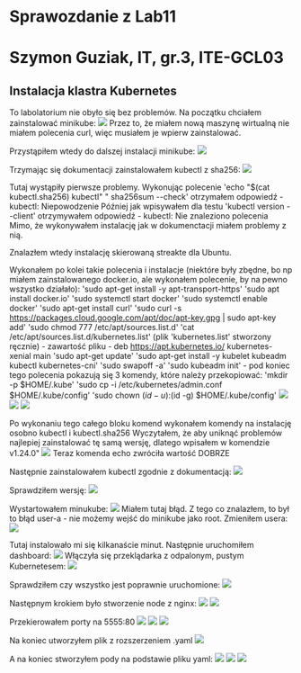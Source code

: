 # Sprawozdanie z Lab11

# Szymon Guziak, IT, gr.3, ITE-GCL03

## Instalacja klastra Kubernetes

To labolatorium nie obyło się bez problemów.
Na początku chciałem zainstalować minikube:
![](Zdjecia/1.png)
Przez to, że miałem nową maszynę wirtualną nie miałem polecenia curl, więc musiałem je wpierw zainstalować.

Przystąpiłem wtedy do dalszej instalacji minikube:
![](Zdjecia/2.png)

Trzymając się dokumentacji zainstalowałem kubectl z sha256:
![](Zdjecia/3.png)

Tutaj wystąpiły pierwsze problemy.
Wykonując polecenie 'echo "$(cat kubectl.sha256) kubectl" " sha256sum --check' otrzymałem odpowiedź - kubectl: Niepowodzenie
Później jak wpisywałem dla testu 'kubectl version --client' otrzymywałem odpowiedź - kubectl: Nie znaleziono polecenia
Mimo, że wykonywałem instalację jak w dokumenctacji miałem problemy z nią.

Znalazłem wtedy instalację skierowaną streakte dla Ubuntu.

Wykonałem po kolei takie polecenia i instalacje (niektóre były zbędne, bo np miałem zainstalowanego docker.io, ale wykonałem polecenie, by na pewno wszystko działało):
	'sudo apt-get install -y apt-transport-https'
	'sudo apt install docker.io'
	'sudo systemctl start docker'
	'sudo systemctl enable docker'
	'sudo apt-get install curl'
	'sudo curl -s https://packages.cloud.google.com/apt/doc/apt-key.gpg | sudo apt-key add'
	'sudo chmod 777 /etc/apt/sources.list.d'
	'cat /etc/apt/sources.list.d/kubernetes.list' (plik 'kubernetes.list' stworzony ręcznie) - zawartość pliku - deb https://apt.kubernetes.io/ kubernetes-xenial main
	'sudo apt-get update'
	'sudo apt-get install -y kubelet kubeadm kubectl kubernetes-cni'
	'sudo swapoff -a'
	'sudo kubeadm init' - pod koniec tego polecenia pokazują się 3 komendy, które należy przekopiować:
	'mkdir -p $HOME/.kube'
	'sudo cp -i /etc/kubernetes/admin.conf $HOME/.kube/config'
	'sudo chown $(id -u):$(id -g) $HOME/.kube/config'
![](Zdjecia/6.png)
![](Zdjecia/7.png)
![](Zdjecia/8.png)

Po wykonaniu tego całego bloku komend wykonałem komendy na instalację osobno kubectl i kubectl.sha256
Wyczytałem, że aby uniknąć problemów najlepiej zainstalować tę samą wersję, dlatego wpisałem w komendzie v1.24.0"
![](Zdjecia/4.png)
Teraz komenda echo zwróciła wartość DOBRZE

Następnie zainstalowałem kubectl zgodnie z dokumentacją:
![](Zdjecia/5.png)

Sprawdziłem wersję:
![](Zdjecia/9.png)

Wystartowałem minukube:
![](Zdjecia/10.png)
Miałem tutaj błąd. Z tego co znalazłem, to był to błąd user-a - nie możemy wejść do minikube jako root.
Zmieniłem usera: 
![](Zdjecia/11.png)

Tutaj instalowało mi się kilkanaście minut.
Następnie uruchomiłem dashboard:
![](Zdjecia/12.png)
Włączyła się przeklądarka z odpalonym, pustym Kubernetesem:
![](Zdjecia/13.png)

Sprawdziłem czy wszystko jest poprawnie uruchomione:
![](Zdjecia/14.png)

Następnym krokiem było stworzenie node z nginx:
![](Zdjecia/15.png)
![](Zdjecia/16.png)

Przekierowałem porty na 5555:80
![](Zdjecia/17.png)
![](Zdjecia/18.png)
![](Zdjecia/19.png)

Na koniec utworzyłem plik z rozszerzeniem .yaml
![](Zdjecia/20.png)

A na koniec stworzyłem pody na podstawie pliku yaml:
![](Zdjecia/21.png)
![](Zdjecia/22.png)
![](Zdjecia/23.png)
